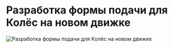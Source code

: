 # Разработка формы подачи для Колёс на новом движке

![Разработка формы подачи для Колёс на новом движке](../images/ezgif-1848815824.gif)